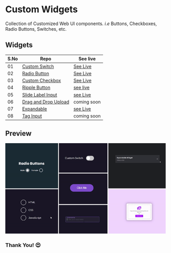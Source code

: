 # Custom Widgets

Collection of Customized Web UI components. _i.e_ Buttons, Checkboxes, Radio Buttons, Switches, etc.

## Widgets

| S.No | Repo                               | See live                  |
| ---- | ---------------------------------- | ------------------------- |
| 01   | [Custom Switch][switch]            | [See Live][switch-live]   |
| 02   | [Radio Button][radio]              | [See Live][radio-live]    |
| 03   | [Custom Checkbox][checkbox]        | [See Live][checkbox-live] |
| 04   | [Ripple Button][ripple-btn]        | [see live][ripple-live]   |
| 05   | [Slide Label Input][slide-input]   | [see Live][slide-i-live]  |
| 06   | [Drag and Drop Upload][dnd-upload] | coming soon               |
| 07   | [Expandable][expandable]           | [see Live][expd-live]     |
| 08   | [Tag Input][tag-input]             | coming soon               |

## **Preview**

<img src=".github/assets/preview.gif" alt="preview" width="2000" />

### **Thank You!** 😍

[switch]: https://github.com/hicodersofficial/custom-html-css-js-widgets/tree/main/switch
[switch-live]: https://codepen.io/hicoders/pen/GRyVjVy
[radio]: https://github.com/hicodersofficial/custom-html-css-js-widgets/tree/main/radio
[radio-live]: https://codepen.io/hicoders/pen/QWQLara
[checkbox]: https://github.com/hicodersofficial/custom-html-css-js-widgets/tree/main/checkbox
[checkbox-live]: https://codepen.io/hicoders/pen/MWQWrPG
[ripple-btn]: https://github.com/hicodersofficial/custom-html-css-js-widgets/tree/main/ripple-button
[ripple-live]: https://codepen.io/hicoders/pen/MWQKPOo
[slide-input]: https://github.com/hicodersofficial/custom-html-css-js-widgets/tree/main/slide-label-input
[slide-i-live]: https://codepen.io/hicoders/pen/xxYbyRN
[dnd-upload]: https://github.com/hicodersofficial/custom-html-css-js-widgets/tree/main/drag-and-drop-upload
[expandable]: https://github.com/hicodersofficial/custom-html-css-js-widgets/tree/main/expandable
[expd-live]: https://codepen.io/hicoders/pen/bGLVQpY
[tag-input]: https://github.com/hicodersofficial/custom-html-css-js-widgets/tree/main/tag-input-field

